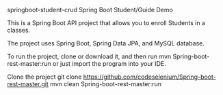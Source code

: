 springboot-student-crud
Spring Boot Student/Guide Demo

This is a Spring Boot API project that allows you to enroll Students in a classes.

The project uses Spring Boot, Spring Data JPA, and MySQL database.

To run the project, clone or download it, and then run mvn Spring-boot-rest-master:run or just import the program into your IDE.

Clone the project
git clone https://github.com/codeselenium/Spring-boot-rest-master.git
mvn clean Spring-boot-rest-master:run
